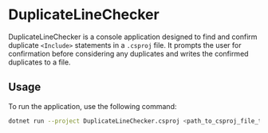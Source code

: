 # DuplicateLineChecker

DuplicateLineChecker is a console application designed to find and confirm duplicate `<Include>` statements in a `.csproj` file. It prompts the user for confirmation before considering any duplicates and writes the confirmed duplicates to a file.

## Usage

To run the application, use the following command:

```bash
dotnet run --project DuplicateLineChecker.csproj <path_to_csproj_file_to_check>
```